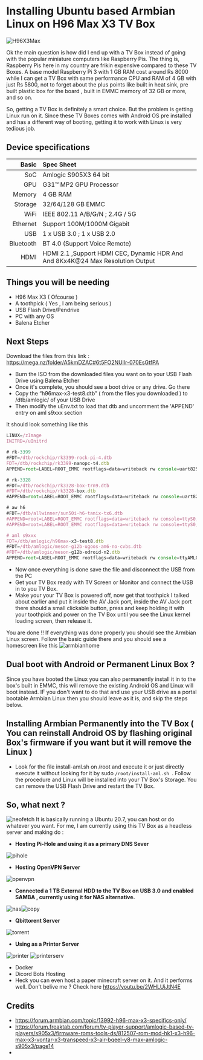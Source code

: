 # **Installing Ubuntu based Armbian Linux on H96 Max X3 TV Box**
![H96X3Max](/11-H96-max-x3-S905X3-rounded-mini-android-tv-box.jpg)

Ok the main question is how did I end up with a TV Box instead of going with the popular miniature computers like Raspberry Pis. The thing is, Raspberry Pis here in my country are frikin expensive compared to these TV Boxes. A base model Raspberry Pi 3 with 1 GB RAM cost around Rs 8000 while I can get a TV Box with same performance CPU and RAM of 4 GB with just Rs 5800, not to forget about the plus points like built in heat sink, pre built plastic box for the board , built in EMMC memory of 32 GB or more, and so on.

So, getting a TV Box is definitely a smart choice. But the problem is getting Linux run on it. Since these TV Boxes comes with Android OS pre installed and has a different way of booting, getting it to work with Linux is very tedious job. 

## Device specifications

Basic   | Spec Sheet
-------:|:-------------------------
SoC     | Amlogic S905X3 64 bit 
GPU     | G31™ MP2 GPU Processor
Memory  | 4 GB RAM
Storage | 32/64/128 GB EMMC
WiFi    | IEEE 802.11 A/B/G/N ; 2.4G / 5G
Ethernet| Support 100M/1000M Gigabit
USB     | 1 x USB 3.0 ; 1 x USB 2.0
Bluetooth| BT 4.0 (Support Voice Remote)
HDMI    | HDMI 2.1 ,Support HDMI CEC, Dynamic HDR And And 8Kx4K@24 Max Resolution Output

## Things you will be needing
* H96 Max X3 ( Ofcourse )
* A toothpick ( Yes , I am being serious )
* USB Flash Drive/Pendrive
* PC with any OS
* Balena Etcher

## Next Steps
Download the files from this link : https://mega.nz/folder/A5kmDZAC#6t5FO2NUlIr-070EsGtfPA

* Burn the ISO from the downloaded files you want on to your USB Flash Drive using Balena Etcher
* Once it's complete, you should see a boot drive or any drive. Go there
* Copy the  “h96max-x3-test8.dtb” ( from the files you downloaded ) to  /dtb/amlogic/ of your USB Drive
* Then modify the uEnv.txt to load that dtb and uncomment the 'APPEND' entry on aml s9xxx section

It should look something like this
```javascript
LINUX=/zImage
INITRD=/uInitrd

# rk-3399
#FDT=/dtb/rockchip/rk3399-rock-pi-4.dtb
FDT=/dtb/rockchip/rk3399-nanopc-t4.dtb
APPEND=root=LABEL=ROOT_EMMC rootflags=data=writeback rw console=uart8250,mmio32,0xff1a0000 console=tty0 no_console_suspend consoleblank=0 fsck.fix=yes fsck.repair=yes net.ifnames=0

# rk-3328
#FDT=/dtb/rockchip/rk3328-box-trn9.dtb
#FDT=/dtb/rockchip/rk3328-box.dtb
#APPEND=root=LABEL=ROOT_EMMC rootflags=data=writeback rw console=uart8250,mmio32,0xff130000 console=tty0 no_console_suspend consoleblank=0 fsck.fix=yes fsck.repair=yes net.ifnames=0

# aw h6
#FDT=/dtb/allwinner/sun50i-h6-tanix-tx6.dtb
#APPEND=root=LABEL=ROOT_EMMC rootflags=data=writeback rw console=ttyS0,115200 console=tty0 no_console_suspend consoleblank=0 fsck.fix=yes fsck.repair=yes net.ifnames=0
#APPEND=root=LABEL=ROOT_EMMC rootflags=data=writeback rw console=ttyS0,115200 console=tty0 no_console_suspend consoleblank=0 fsck.fix=yes fsck.repair=yes net.ifnames=0 mem=2048M video=HDMI-A-1:e

# aml s9xxx
FDT=/dtb/amlogic/h96max-x3-test8.dtb
#FDT=/dtb/amlogic/meson-g12b-ugoos-am6-no-cvbs.dtb
#FDT=/dtb/amlogic/meson-g12b-odroid-n2.dtb
APPEND=root=LABEL=ROOT_EMMC rootflags=data=writeback rw console=ttyAML0,115200n8 console=tty0 no_console_suspend consoleblank=0 fsck.fix=yes fsck.repair=yes net.ifnames=0
```

* Now once everything is done save the file and disconnect the USB from the PC
* Get your TV Box ready with TV Screen or Monitor and connect the USB in to you TV Box.
* Make your your TV Box is powered off, now get that toothpick I talked about earlier and put it inside the AV Jack port, inside the AV Jack port there should a small clickable button, press and keep holding it with your toothpick and power on the TV Box until you see the Linux kernel loading screen, then release it.

You are done !! If everything was done properly you should see the Armbian Linux screen. Follow the basic guide there and you should see a homescreen like this 
![armbianhome](/home.png)

## Dual boot with Android or Permanent Linux Box ?
Since you have booted the Linux you can also permanently install it in to the box's built in EMMC, this will remove the existing Android OS and Linux will boot instead. IF you don't want to do that and use your USB drive as a portal bootable Armbian Linux then you should leave as it is, and skip the steps below.

## Installing Armbian Permanently into the TV Box ( You can reinstall Android OS by flashing original Box's firmware if you want but it will remove the Linux )
* Look for the file install-aml.sh on /root and execute it or just directly execute it without looking for it by sudo ``/root/install-aml.sh ``. Follow the procedure and Linux will be installed into your TV Box's Storage. You can remove the USB Flash Drive and restart the TV Box.

## So, what next ?
![neofetch](/neofetch.png)
It is basically running a Ubuntu 20.7, you can host or do whatever you want. For me, I am currently using this TV Box as a headless server and making do :
* **Hosting Pi-Hole and using it as a primary DNS Sever**

![pihole](/pihole.png)
* **Hosting OpenVPN Server**

![openvpn](/openvpn.png)
* **Connected a 1 TB External HDD to the TV Box on USB 3.0 and enabled SAMBA , currently using it for NAS alternative.**

![nas](/nas.png)![copy](/copy.png)
* **Qbittorent Server**

![torrent](/torrent.png)
* **Using as a Printer Server**

![printer](/printer%20server.png)
![printerserv](/printerserv2.png)
* Docker
* Dicord Bots Hosting
* Heck you can even host a paper minecraft server on it. And it performs well. Don't belive me ? Check here https://youtu.be/2WHLUiJtN4E

## Credits
* https://forum.armbian.com/topic/13992-h96-max-x3-specifics-only/
* https://forum.freaktab.com/forum/tv-player-support/amlogic-based-tv-players/s905x3/firmware-roms-tools-ds/812507-rom-mod-hk1-x3-h96-max-x3-vontar-x3-transpeed-x3-air-bqeel-y8-max-amlogic-s905x3/page14
* 
